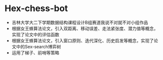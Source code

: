 # Hex-chess-bot
- 吉林大学大二下学期数据结构课程设计B组赛道我说不对就不对小组作品
- 根据女王蜂算法论文，引入双距离、移动误差、走法紧张度、潜力值等概念，实现了论文中的评估函数
- 根据女王蜂算法论文，引入窗口原则、迭代深化、历史启发等概念，实现了论文中的Sex-search博弈树
- 运用了梯子、前哨等策略
